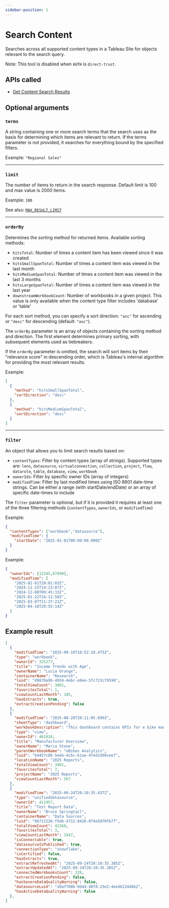 ```yaml
---
sidebar-position: 1
---
```


# Search Content

Searches across all supported content types in a Tableau Site for objects relevant to the search query.

Note: This tool is disabled when `AUTH` is `direct-trust`.

## APIs called

- [Get Content Search Results](https://help.tableau.com/current/api/rest_api/en-us/REST/TAG/index.html#tag/Content-Exploration-Methods/operation/ContentExplorationService_getSearch)

## Optional arguments

### `terms`

A string containing one or more search terms that the search uses as the basis for determining which items are relevant to return. If the terms parameter is not provided, it searches for everything bound by the specified filters.

Example: `"Regional Sales"`

<hr />

### `limit`

The number of items to return in the search response. Default limit is 100 and max value is 2000 items.

Example: `100`

See also: [`MAX_RESULT_LIMIT`](../../configuration/mcp-config/optional.md#max_result_limit)

<hr />

### `orderBy`

Determines the sorting method for returned items. Available sorting methods:

- `hitsTotal`: Number of times a content item has been viewed since it was created
- `hitsSmallSpanTotal`: Number of times a content item was viewed in the last month
- `hitsMediumSpanTotal`: Number of times a content item was viewed in the last 3 months
- `hitsLargeSpanTotal`: Number of times a content item was viewed in the last year
- `downstreamWorkbookCount`: Number of workbooks in a given project. This value is only available when the content type filter includes 'database' or 'table'

For each sort method, you can specify a sort direction: `"asc"` for ascending or `"desc"` for descending (default: `"asc"`).

The `orderBy` parameter is an array of objects containing the sorting method and direction. The first element determines primary sorting, with subsequent elements used as tiebreakers.

If the `orderBy` parameter is omitted, the search will sort items by their "relevance score" in descending order, which is Tableau's internal algorithm for providing the most relevant results.

Example:

```json
[
  {
    "method": "hitsSmallSpanTotal",
    "sortDirection": "desc"
  },
  {
    "method": "hitsMediumSpanTotal",
    "sortDirection": "desc"
  }
]
```

<hr />

### `filter`

An object that allows you to limit search results based on:
- `contentTypes`: Filter by content types (array of strings). Supported types are: `lens`, `datasource`, `virtualconnection`, `collection`, `project`, `flow`, `datarole`, `table`, `database`, `view`, `workbook`
- `ownerIds`: Filter by specific owner IDs (array of integers)
- `modifiedTime`: Filter by last modified times using ISO 8601 date-time strings. Can be either a range (with startDate/endDate) or an array of specific date-times to include

The `filter` parameter is optional, but if it is provided it requires at least one of the three filtering methods (`contentTypes`, `ownerIds`, or `modifiedTime`)

Example:

```json
{
  "contentTypes": ["workbook","datasource"],
  "modifiedTime": {
    "startDate": "2025-01-01T00:00:00.000Z"
  }
}
```

Example:

```json
{
  "ownerIds": [12345,67890],
  "modifiedTime": [
    "2025-02-01T20:01:03Z",
    "2024-11-15T14:23:07Z",
    "2024-12-08T09:45:33Z",
    "2025-01-22T16:12:58Z",
    "2025-03-07T11:37:21Z",
    "2025-04-18T20:55:14Z"
  ]
}
```

## Example result

```json
[
  {
    "modifiedTime": "2025-09-19T18:52:18.475Z",
    "type": "workbook",
    "ownerId": 325277,
    "title": "Income Trends with Age",
    "ownerName": "Lucia Orange",
    "containerName": "Research",
    "luid": "d9870a9b-4934-4ebc-a9ee-5fc723c79590",
    "totalViewCount": 3061,
    "favoritesTotal": 1,
    "viewCountLastMonth": 105,
    "hasExtracts": true,
    "extractCreationPending": false
  },
  {
    "modifiedTime": "2025-08-28T20:11:05.699Z",
    "sheetType": "dashboard",
    "workbookDescription": "This dashboard contains KPIs for e bike manufactures within our network.",
    "type": "view",
    "ownerId": 461938,
    "title": "Manufacturer Overview",
    "ownerName": "Maria Stone",
    "parentWorkbookName": "eBikes Analytics",
    "luid": "b4457c0b-5eeb-4cbc-b1ae-47ed1d90cee7",
    "locationName": "2025 Reports",
    "totalViewCount": 3991,
    "favoritesTotal": 7,
    "projectName": "2025 Reports",
    "viewCountLastMonth": 567
  },
  {
    "modifiedTime": "2025-09-24T20:10:35.437Z",
    "type": "unifieddatasource",
    "ownerId": 411957,
    "title": "Test Report Data",
    "ownerName": "Bruce Springtail",
    "containerName": "Data Sources",
    "luid": "86712226-f5d6-4712-8426-074e5070fb77",
    "totalViewCount": 42260,
    "favoritesTotal": 3,
    "viewCountLastMonth": 1947,
    "isConnectable": true,
    "datasourceIsPublished": true,
    "connectionType": "snowflake",
    "isCertified": false,
    "hasExtracts": true,
    "extractRefreshedAt": "2025-09-24T20:10:35.385Z",
    "extractUpdatedAt": "2025-09-24T20:10:35.385Z",
    "connectedWorkbooksCount": 228,
    "extractCreationPending": false,
    "hasSevereDataQualityWarning": false,
    "datasourceLuid": "a9af708b-0d44-48f8-23e2-4ee4b12446b2",
    "hasActiveDataQualityWarning": false
  },
]
```